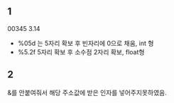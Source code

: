 ## 1 
00345
 3.14

- %05d 는 5자리 확보 후 빈자리에 0으로 채움, int 형
- %5.2f 5자리 확보 후 소수점 2자리 확보, float형

## 2
&를 안붙여줘서 해당 주소값에 받은 인자를 넣어주지못하였음.